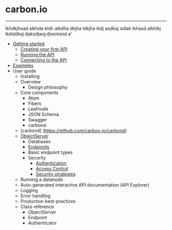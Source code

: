 carbon.io
==========
***

lkhdkjhsad alkhda kldh alkdha dkjha ldkjha  lkdj asdkaj sdlak 
lkhasd alkhlkj lkdsldkaj daksdjwq;djwcksnd a'

* [Getting started](doc/GettingStarted.md)
  * [Creating your first API](doc/GettingStarted.md#creating-the-api)
  * [Running the API](doc/GettingStarted.md#running-the-api)
  * [Connecting to the API](doc/GettingStarted.md#connecting-to-the-api)
* [Examples](https://github.com/carbon-io/examples)
* User guide
  * Installing 
  * Overview
    * Design philosophy 
  * Core components
    * Atom
    * Fibers
    * Leafnode 
    * JSON Schema
    * Swagger
    * carbond
  * [carbond] (https://github.com/carbon-io/carbond)
  * [ObjectServer](doc/classes/ObjectServer.md)
    * Databases
    * [Endpoints](doc/classes/Endpoint.md)
    * Basic endpoint types
    * Security
      * [Authentication](doc/Authentication.md)
      * [Access Control](doc/AccessControl.md)
      * [Security strategies](doc/SecurityStrategies.md)
  * Running a datanode
  * Auto-generated interactive API documentation (API Explorer)
  * Logging
  * Error handling
  * Production best-practices
  * Class reference
    * ObjectServer
    * Endpoint
    * Authenticator

